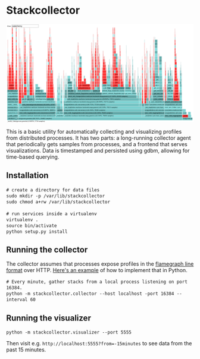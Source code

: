 # Stackcollector

![Screenshot](/images/screenshot.png)

This is a basic utility for automatically collecting and visualizing profiles from distributed processes. It has two parts: a long-running collector agent that periodically gets samples from processes, and a frontend that serves visualizations. Data is timestamped and persisted using gdbm, allowing for time-based querying.

## Installation

```
# create a directory for data files
sudo mkdir -p /var/lib/stackcollector
sudo chmod a+rw /var/lib/stackcollector

# run services inside a virtualenv
virtualenv .
source bin/activate
python setup.py install
```

## Running the collector

The collector assumes that processes expose profiles in the [flamegraph line format](https://github.com/brendangregg/FlameGraph#2-fold-stacks) over HTTP. [Here's an example](https://github.com/nylas/sync-engine/blob/master/inbox/util/profiling.py) of how to implement that in Python.

```
# Every minute, gather stacks from a local process listening on port 16384.
python -m stackcollector.collector --host localhost -port 16384 --interval 60
```

## Running the visualizer

```
python -m stackcollector.visualizer --port 5555
```

Then visit e.g. `http://localhost:5555?from=-15minutes` to see data from the
past 15 minutes.
